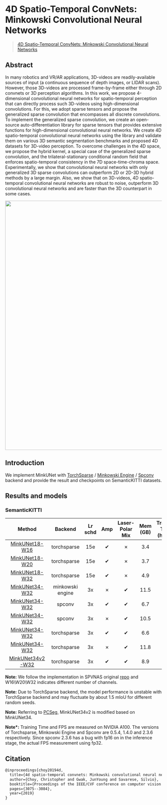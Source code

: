 # 4D Spatio-Temporal ConvNets: Minkowski Convolutional Neural Networks

> [4D Spatio-Temporal ConvNets: Minkowski Convolutional Neural Networks](https://arxiv.org/abs/1904.08755)

<!-- [ALGORITHM] -->

## Abstract

In many robotics and VR/AR applications, 3D-videos are readily-available sources of input (a continuous sequence of depth images, or LIDAR scans). However, those 3D-videos are processed frame-by-frame either through 2D convnets or 3D perception algorithms. In this work, we propose 4-dimensional convolutional neural networks for spatio-temporal perception that can directly process such 3D-videos using high-dimensional convolutions. For this, we adopt sparse tensors and propose the generalized sparse convolution that encompasses all discrete convolutions. To implement the generalized sparse convolution, we create an open-source auto-differentiation library for sparse tensors that provides extensive functions for high-dimensional convolutional neural networks. We create 4D spatio-temporal convolutional neural networks using the library and validate them on various 3D semantic segmentation benchmarks and proposed 4D datasets for 3D-video perception. To overcome challenges in the 4D space, we propose the hybrid kernel, a special case of the generalized sparse convolution, and the trilateral-stationary conditional random field that enforces spatio-temporal consistency in the 7D space-time-chroma space. Experimentally, we show that convolutional neural networks with only generalized 3D sparse convolutions can outperform 2D or 2D-3D hybrid methods by a large margin. Also, we show that on 3D-videos, 4D spatio-temporal convolutional neural networks are robust to noise, outperform 3D convolutional neural networks and are faster than the 3D counterpart in some cases.

<div align=center>
<img src="https://user-images.githubusercontent.com/72679458/225243534-cd0ed738-4224-4e7c-bcac-4f4c8d89f3a9.png" width="800"/>
</div>

## Introduction

We implement MinkUNet with [TorchSparse](https://github.com/mit-han-lab/torchsparse) / [Minkowski Engine](https://github.com/NVIDIA/MinkowskiEngine) / [Spconv](https://github.com/traveller59/spconv) backend and provide the result and checkpoints on SemanticKITTI datasets.

## Results and models

### SemanticKITTI

|                                            Method                                             |     Backend      | Lr schd | Amp | Laser-Polar Mix | Mem (GB) | Training Time (hours) |  FPS   | mIoU |                                                                                                                                                                          Download                                                                                                                                                                           |
| :-------------------------------------------------------------------------------------------: | :--------------: | :-----: | :-: | :-------------: | :------: | :-------------------: | :----: | :--: | :---------------------------------------------------------------------------------------------------------------------------------------------------------------------------------------------------------------------------------------------------------------------------------------------------------------------------------------------------------: |
|         [MinkUNet18-W16](./minkunet18_w16_torchsparse_8xb2-amp-15e_semantickitti.py)          |   torchsparse    |   15e   |  ✔  |        ✗        |   3.4    |           -           |   -    | 60.3 | [model](https://download.openmmlab.com/mmdetection3d/v1.1.0_models/minkunet/minkunet_w16_8xb2-15e_semantickitti/minkunet_w16_8xb2-15e_semantickitti_20230309_160737-0d8ec25b.pth) \| [log](https://download.openmmlab.com/mmdetection3d/v1.1.0_models/minkunet/minkunet_w16_8xb2-15e_semantickitti/minkunet_w16_8xb2-15e_semantickitti_20230309_160737.log) |
|         [MinkUNet18-W20](./minkunet18_w20_torchsparse_8xb2-amp-15e_semantickitti.py)          |   torchsparse    |   15e   |  ✔  |        ✗        |   3.7    |           -           |   -    | 61.6 | [model](https://download.openmmlab.com/mmdetection3d/v1.1.0_models/minkunet/minkunet_w20_8xb2-15e_semantickitti/minkunet_w20_8xb2-15e_semantickitti_20230309_160718-c3b92e6e.pth) \| [log](https://download.openmmlab.com/mmdetection3d/v1.1.0_models/minkunet/minkunet_w20_8xb2-15e_semantickitti/minkunet_w20_8xb2-15e_semantickitti_20230309_160718.log) |
|         [MinkUNet18-W32](./minkunet18_w32_torchsparse_8xb2-amp-15e_semantickitti.py)          |   torchsparse    |   15e   |  ✔  |        ✗        |   4.9    |           -           |   -    | 63.1 | [model](https://download.openmmlab.com/mmdetection3d/v1.1.0_models/minkunet/minkunet_w32_8xb2-15e_semantickitti/minkunet_w32_8xb2-15e_semantickitti_20230309_160710-7fa0a6f1.pth) \| [log](https://download.openmmlab.com/mmdetection3d/v1.1.0_models/minkunet/minkunet_w32_8xb2-15e_semantickitti/minkunet_w32_8xb2-15e_semantickitti_20230309_160710.log) |
|     [MinkUNet34-W32](./minkunet34_w32_minkowski_8xb2-laser-polar-mix-3x_semantickitti.py)     | minkowski engine |   3x    |  ✗  |        ✔        |   11.5   |          6.5          |  12.2  | 69.2 |          [model](https://download.openmmlab.com/mmdetection3d/v1.1.0_models/minkunet/minkunet34_w32_minkowski_8xb2-laser-polar-mix-3x_semantickitti_20230514_202236-839847a8.pth) \| [log](https://download.openmmlab.com/mmdetection3d/v1.1.0_models/minkunet/minkunet34_w32_minkowski_8xb2-laser-polar-mix-3x_semantickitti_20230514_202236.log)          |
|    [MinkUNet34-W32](./minkunet34_w32_spconv_8xb2-amp-laser-polar-mix-3x_semantickitti.py)     |      spconv      |   3x    |  ✔  |        ✔        |   6.7    |           2           | 14.6\* | 68.3 |         [model](https://download.openmmlab.com/mmdetection3d/v1.1.0_models/minkunet/minkunet34_w32_spconv_8xb2-amp-laser-polar-mix-3x_semantickitti_20230512_233152-e0698a0f.pth) \| [log](https://download.openmmlab.com/mmdetection3d/v1.1.0_models/minkunet/minkunet34_w32_spconv_8xb2-amp-laser-polar-mix-3x_semantickitti_20230512_233152.log)         |
|      [MinkUNet34-W32](./minkunet34_w32_spconv_8xb2-laser-polar-mix-3x_semantickitti.py)       |      spconv      |   3x    |  ✗  |        ✔        |   10.5   |           6           |  14.5  | 69.3 |             [model](https://download.openmmlab.com/mmdetection3d/v1.1.0_models/minkunet/minkunet34_w32_spconv_8xb2-laser-polar-mix-3x_semantickitti_20230512_233817-72b200d8.pth) \| [log](https://download.openmmlab.com/mmdetection3d/v1.1.0_models/minkunet/minkunet34_w32_spconv_8xb2-laser-polar-mix-3x_semantickitti_20230512_233817.log)             |
|  [MinkUNet34-W32](./minkunet34_w32_torchsparse_8xb2-amp-laser-polar-mix-3x_semantickitti.py)  |   torchsparse    |   3x    |  ✔  |        ✔        |   6.6    |           3           |  12.8  | 69.3 |    [model](https://download.openmmlab.com/mmdetection3d/v1.1.0_models/minkunet/minkunet34_w32_torchsparse_8xb2-amp-laser-polar-mix-3x_semantickitti_20230512_233511-bef6cad0.pth) \| [log](https://download.openmmlab.com/mmdetection3d/v1.1.0_models/minkunet/minkunet34_w32_torchsparse_8xb2-amp-laser-polar-mix-3x_semantickitti_20230512_233511.log)    |
|    [MinkUNet34-W32](./minkunet34_w32_torchsparse_8xb2-laser-polar-mix-3x_semantickitti.py)    |   torchsparse    |   3x    |  ✗  |        ✔        |   11.8   |          5.5          |  15.9  | 68.7 |        [model](https://download.openmmlab.com/mmdetection3d/v1.1.0_models/minkunet/minkunet34_w32_torchsparse_8xb2-laser-polar-mix-3x_semantickitti_20230512_233601-2b61b0ab.pth) \| [log](https://download.openmmlab.com/mmdetection3d/v1.1.0_models/minkunet/minkunet34_w32_torchsparse_8xb2-laser-polar-mix-3x_semantickitti_20230512_233601.log)        |
| [MinkUNet34v2-W32](minkunet34v2_w32_torchsparse_8xb2-amp-laser-polar-mix-3x_semantickitti.py) |   torchsparse    |   3x    |  ✔  |        ✔        |   8.9    |           -           |   -    | 70.3 |  [model](https://download.openmmlab.com/mmdetection3d/v1.1.0_models/minkunet/minkunet34v2_w32_torchsparse_8xb2-amp-laser-polar-mix-3x_semantickitti_20230510_221853-b14a68b3.pth) \| [log](https://download.openmmlab.com/mmdetection3d/v1.1.0_models/minkunet/minkunet34v2_w32_torchsparse_8xb2-amp-laser-polar-mix-3x_semantickitti_20230510_221853.log)  |

**Note:** We follow the implementation in SPVNAS original [repo](https://github.com/mit-han-lab/spvnas) and W16\\W20\\W32 indicates different number of channels.

**Note:** Due to TorchSparse backend, the model performance is unstable with TorchSparse backend and may fluctuate by about 1.5 mIoU for different random seeds.

**Note:** Referring to [PCSeg](https://github.com/PJLab-ADG/PCSeg), MinkUNet34v2 is modified based on MinkUNet34.

**Note\*:** Training Time and FPS are measured on NVIDIA A100. The versions of Torchsparse, Minkowski Engine and Spconv are 0.5.4, 1.4.0 and 2.3.6 respectively. Since spconv 2.3.6 has a bug with fp16 on in the inference stage, the actual FPS measurement using fp32.

## Citation

```latex
@inproceedings{choy20194d,
  title={4d spatio-temporal convnets: Minkowski convolutional neural networks},
  author={Choy, Christopher and Gwak, JunYoung and Savarese, Silvio},
  booktitle={Proceedings of the IEEE/CVF conference on computer vision and pattern recognition},
  pages={3075--3084},
  year={2019}
}
```
